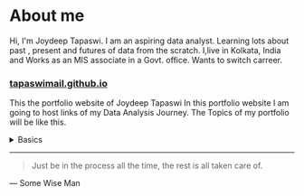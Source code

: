 # About me
Hi, I'm Joydeep Tapaswi. I am an aspiring data analyst. Learning lots about past , present and futures of data from the scratch. I,live in Kolkata, India and Works as an MIS associate in a Govt. office. 
Wants to switch carreer.
### [tapaswimail.github.io](tapaswimail.github.io)
This the portfolio website of Joydeep Tapaswi
In this portfolio website I am going to host links of my Data Analysis Journey.
The Topics of my portfolio will be like this.
<details>
<summary>Basics</summary>
  <details>
  <summary>Creating Histogram in Google sheet</summary>
  </details>
  <details>
  <summary>Creating Box Plot in Google sheet</summary>
  </details>
  <details>
  <summary>More statistical stuf...</summary>
  </details>
  <details>
  <summary>Stuff related to probability etc...</summary>
  </details>
</details>

---
> Just be in the process all the time, the rest is all taken care of.

— Some Wise Man

<!--
Just table in markdown
| Rank | Languages |
|-----:|-----------|
|     1| Javascript|
|     2| Python    |
|     3| SQL       |
-->
